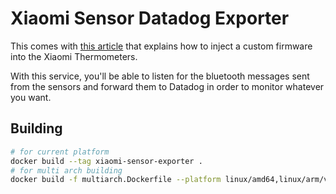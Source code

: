 # Xiaomi Sensor Datadog Exporter

This comes with [this article](https://hackaday.com/2020/12/08/exploring-custom-firmware-on-xiaomi-thermometers/) that explains how to inject a custom firmware into the Xiaomi Thermometers.

With this service, you'll be able to listen for the bluetooth messages sent from the sensors and forward them to Datadog in order to monitor whatever you want.

## Building

```bash
# for current platform
docker build --tag xiaomi-sensor-exporter .
# for multi arch building
docker build -f multiarch.Dockerfile --platform linux/amd64,linux/arm/v8 --tag xiaomi-sensor-datadog-exporter .
```

